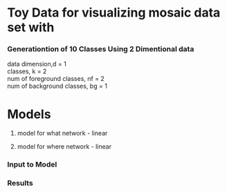 # Toy Data for visualizing mosaic data set with 


### Generationtion of 10 Classes Using 2 Dimentional data  
  data dimension,d = 1    
  classes, k = 2  
  num of foreground classes, nf = 2   
  num of background classes, bg = 1   

# Models
1. model for what network - linear

2. model for where network - linear

### Input to Model

### Results 

